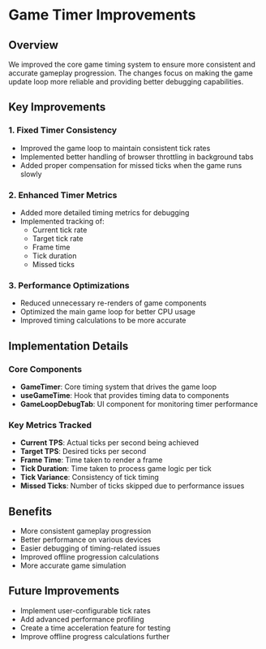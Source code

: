 # Game Timer Improvements

## Overview
We improved the core game timing system to ensure more consistent and accurate gameplay progression. The changes focus on making the game update loop more reliable and providing better debugging capabilities.

## Key Improvements

### 1. Fixed Timer Consistency
- Improved the game loop to maintain consistent tick rates
- Implemented better handling of browser throttling in background tabs
- Added proper compensation for missed ticks when the game runs slowly

### 2. Enhanced Timer Metrics
- Added more detailed timing metrics for debugging
- Implemented tracking of:
  - Current tick rate
  - Target tick rate
  - Frame time
  - Tick duration
  - Missed ticks

### 3. Performance Optimizations
- Reduced unnecessary re-renders of game components
- Optimized the main game loop for better CPU usage
- Improved timing calculations to be more accurate

## Implementation Details

### Core Components
- **GameTimer**: Core timing system that drives the game loop
- **useGameTime**: Hook that provides timing data to components
- **GameLoopDebugTab**: UI component for monitoring timer performance

### Key Metrics Tracked
- **Current TPS**: Actual ticks per second being achieved
- **Target TPS**: Desired ticks per second
- **Frame Time**: Time taken to render a frame
- **Tick Duration**: Time taken to process game logic per tick
- **Tick Variance**: Consistency of tick timing
- **Missed Ticks**: Number of ticks skipped due to performance issues

## Benefits
- More consistent gameplay progression
- Better performance on various devices
- Easier debugging of timing-related issues
- Improved offline progression calculations
- More accurate game simulation

## Future Improvements
- Implement user-configurable tick rates
- Add advanced performance profiling
- Create a time acceleration feature for testing
- Improve offline progress calculations further